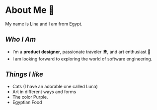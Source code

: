# About Me 🌟  
My name is Lina and I am from Egypt.

## *Who I Am*  
- I’m a **product designer**, passionate traveler 🌍, and art enthusiast 🎨 
- I am looking forward to exploring the world of software engineering.

## *Things I like*
- Cats (I have an adorable one called Luna)
- Art in different ways and forms
- The color Purple.
- Egyptian Food
